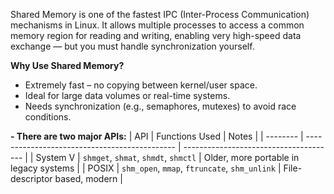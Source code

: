 Shared Memory is one of the fastest IPC (Inter-Process Communication) mechanisms in Linux. It allows multiple processes to access a common memory region for reading and writing, enabling very high-speed data exchange — but you must handle synchronization yourself.

**Why Use Shared Memory?**
- Extremely fast – no copying between kernel/user space.
- Ideal for large data volumes or real-time systems.
- Needs synchronization (e.g., semaphores, mutexes) to avoid race conditions.

**- There are two major APIs:**
| API      | Functions Used                                | Notes                                  |
| -------- | --------------------------------------------- | -------------------------------------- |
| System V | `shmget`, `shmat`, `shmdt`, `shmctl`          | Older, more portable in legacy systems |
| POSIX    | `shm_open`, `mmap`, `ftruncate`, `shm_unlink` | File-descriptor based, modern          |

